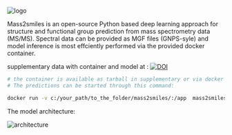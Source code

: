 ![logo](https://github.com/volvox292/mass2smiles/assets/63146629/950c4462-c3ac-46ba-be40-08174e637e29)

Mass2smiles is an open-source Python based deep learning approach for structure and functional group prediction from mass spectrometry data (MS/MS). Spectral data can be provided as MGF files (GNPS-syle) and model inference is most effciently performed via the provided docker container.


supplementary data with container and model at : [![DOI](https://zenodo.org/badge/DOI/10.5281/zenodo.7883491.svg)](https://doi.org/10.5281/zenodo.7883491)

```bash {bash, echo=T, eval=F}
# the container is available as tarball in supplementary or via docker pull delser292/mass2smiles:final
# The predictions can be started through this command:

docker run -v c:/your_path/to_the_folder/mass2smiles/:/app  mass2smiles:transformer_v1 conda run -n tf python app/mass2smiles_transformer.py your_mgf_file.mgf /app
```

The model architecture:

![architecture](https://github.com/volvox292/mass2smiles/assets/63146629/603a5307-d04a-4e87-95cc-2571ec424f5f)


